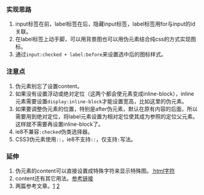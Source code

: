 ### 实现思路
1. input标签在前，label标签在后，隐藏input标签，label标签用for与input的id关联。
2. 在label标签上动手脚，可以用背景图也可以用伪元素结合纯css的方式实现图标。
3. 通过`input:checked + label:before`来设置选中后的图标样式。

### 注意点
1. 伪元素别忘了设置content。
2. 如果没有设置浮动或绝对定位（这两个都会使元素变成inline-block），inline元素需要设置`display:inline-block`才能设置宽高，比如这里的伪元素。
3. 如果要调整伪元素的位置，特别是after伪元素，默认在原有内容的后面，所以需要用到绝对定位，将label元素设置为相对定位使其成为参照的定位父元素。这样就不需要再设置inline-block了。
4. ie8不兼容`:checked`伪类选择器。
5. CSS3伪元素使用`::`，ie8不支持`::`，仅支持`:`写法。
 
### 延伸
1. 伪元素的content可以直接设置成特殊字符来显示特殊图。[ html字符](http://www.w3cplus.com/solution/css3content/images/html.png)
2. content还有其它用法。[参考链接](http://www.w3cplus.com/solution/css3content/css3content.html)
3. 两篇参考文章。[1](http://www.tuicool.com/articles/uMzeQf) [2](http://www.helloweba.com/view-blog-295.html)
